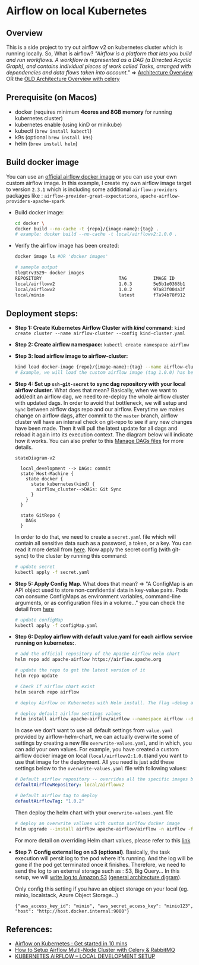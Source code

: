 # Airflow on local Kubernetes 
## Overview 
This is a side project to try out airflow v2 on kubernetes cluster which is running locally. So, What is airflow? *"Airflow is a platform that lets you build and run workflows. A workflow is represented as a DAG (a Directed Acyclic Graph), and contains individual pieces of work called Tasks, arranged with dependencies and data flows taken into account."* => [Architecture Overview](https://airflow.apache.org/docs/apache-airflow/stable/concepts/overview.html) OR the [OLD Architecture Overview with celery](https://medium.com/sicara/using-airflow-with-celery-workers-54cb5212d405)


## Prerequisite (on Macos)
- docker (requires minimum **4cores and 8GB memory** for running kubernetes cluster)
- kubernetes enable (using kinD or minikube)
- kubectl (`brew install kubectl`)
- k9s (optional `brew install k9s`)
- helm (`brew install helm`)

## Build docker image
You can use an [official airflow docker image](https://hub.docker.com/r/apache/airflow) or you can use your own custom airflow image. In this example, I create my own airflow image target to version `2.3.1` which is including some additional `airflow-providers` packages like : `airflow-provider-great-expectations`, `apache-airflow-providers-apache-spark`

- Build docker image:
  ```bash
  cd docker \
  docker build --no-cache -t {repo}/{image-name}:{tag} .
  # example: docker build --no-cache -t local/airflowv2:1.0.0 .
  ```

- Verify the airflow image has been created:
  ```bash
  docker image ls #OR 'docker images'
  ``` 

  ```bash
  # sameple output
  tle@trv3529~ docker images
  REPOSITORY                             TAG          IMAGE ID       CREATED        SIZE
  local/airflowv2                        1.0.3        5e5b1e0368b1   5 hours ago    2.4GB
  local/airflowv2                        1.0.2        97a83f004a3f   47 hours ago   2.4GB
  local/minio                            latest       f7a94b78f912   47 hours ago   1.15GB
  ```

## Deployment steps:

- **Step 1: Create Kubernetes Airflow Cluster with  *kind* command:** `kind create cluster --name airflow-cluster --config kind-cluster.yaml`


- **Step 2: Create airflow namespace:** `kubectl create namespace airflow`


- **Step 3: load airflow image to airflow-cluster:**
  ```bash
  kind load docker-image {repo}/{image-name}:{tag} --name airflow-cluster 
  # Example, we will load the custom airflow image (tag 1.0.0) has been created on local repo with command: kind load docker-image local/airflowv2:1.0.0 --name airflow-cluster
  ```

- **Step 4: Set up `ssh-git-secret` to sync dag repository with your local airflow cluster.** What does that mean? Basically, when we want to add/edit an airflow dag, we need to re-deploy the whole airflow cluster with updated dags. In order to avoid that bottleneck, we will setup and `Sync` between airflow dags repo and our airflow. Everytime we makes change on airflow dags, after commit to the `master` branch, airflow cluster will have an interval check on git-repo to see if any new changes have been made. Then it will pull the latest update for all dags and reload it again into its execution context. The diagram below will indicate how it works. You can also prefer to this [Manage DAGs files](https://airflow.apache.org/docs/helm-chart/stable/manage-dags-files.html) for more details. 

  ```mermaid
  stateDiagram-v2

    local_development --> DAGs: commit
    state Host-Machine {
      state docker {
        state kubernetes(kind) {
          airflow_cluster-->DAGs: Git Sync
        }
      }
    }

    state GitRepo {
      DAGs
    }

  ```

  In order to do that, we need to create a `secret.yaml` file which will contain all sensitive data such as a password, a token, or a key. You can read it more detail from [here](https://kubernetes.io/docs/concepts/configuration/secret/). Now apply the secret config (with git-sync) to the cluster by running this command: 
  ```bash
  # update secret
  kubectl apply -f secret.yaml
  ```

- **Step 5: Apply Config Map**. What does that mean? => "A ConfigMap is an API object used to store non-confidential data in key-value pairs. Pods can consume ConfigMaps as environment variables, command-line arguments, or as configuration files in a volume..." you can check the detail from [here](https://kubernetes.io/docs/concepts/configuration/configmap/)
  ```bash
  # update configMap
  kubectl apply -f configMap.yaml
  ```

- **Step 6: Deploy airflow with default value.yaml for each airflow service running on kubernetes:**. 

  ```bash
  # add the official repository of the Apache Airflow Helm chart
  helm repo add apache-airflow https://airflow.apache.org

  # update the repo to get the latest version of it
  helm repo update

  # Check if airflow chart exist
  helm search repo airflow

  # deploy Airflow on Kubernetes with Helm install. The flag –debug allows to check if anything goes wrong during the deployment.

  # deploy default airlfow settings values
  helm install airflow apache-airflow/airflow --namespace airflow --debug
  ```

  In case we don't want to use all default settings from `value.yaml` provided by airflow-helm-chart, we can actually overwirte some of settings by creating a new file `overwrite-values.yaml`, and in which, you can add your own values. For example, you have created a custom airflow docker image on local (`local/airflowv2:1.0.0`)and you want to use that image for the deployment. All you need is just add these settings below to the `overwrite-values.yaml` file with following values:
  ```yaml
  # Default airflow repository -- overrides all the specific images below
  defaultAirflowRepository: local/airflowv2
  
  # Default airflow tag to deploy
  defaultAirflowTag: "1.0.2"
  ```
  Then deploy the helm chart with your `overwrite-values.yaml` file
  ```bash
  # deploy an overwrite vallues with custom airlfow docker image
  helm upgrade --install airflow apache-airflow/airflow -n airflow -f override-values.yaml --debug
  ```

  For more detail on overriding Helm chart values, please refer to this [link](https://all.docs.genesys.com/PrivateEdition/Current/PEGuide/HelmOverrides)

  
- **Step 7: Config external log on s3 (optional)**. Basically, the task execution will persit log to the pod where it's running. And the log will be gone if the pod get terminated once it finishes. Therefore, we need to send the log to an external storage such as : S3, Big Query... In this setup, we will [write log to Amazon S3](https://airflow.apache.org/docs/apache-airflow-providers-amazon/stable/logging/s3-task-handler.html) ([general architecture digram](https://airflow.apache.org/docs/apache-airflow/stable/logging-monitoring/logging-architecture.html)). 
  
  Only config this setting if you have an object storage on your local (eg. minio, localstack, Azure Object Storage...)
  ```
  {"aws_access_key_id": "minio", "aws_secret_access_key": "minio123", "host": "http://host.docker.internal:9000"}
  ```


## References: 
- [Airflow on Kubernetes : Get started in 10 mins](https://marclamberti.com/blog/airflow-on-kubernetes-get-started-in-10-mins/#:~:text=To%20deploy%20Airflow%20on%20Kuberntes,is%20to%20create%20a%20namespace.&text=In%20the%20order%20of%20the,current%20version%20with%20search%20repo)
- [How to Setup Airflow Multi-Node Cluster with Celery & RabbitMQ](https://medium.com/@khatri_chetan/how-to-setup-airflow-multi-node-cluster-with-celery-rabbitmq-cfde7756bb6a)
- [KUBERNETES AIRFLOW – LOCAL DEVELOPMENT SETUP](https://christoph-caprano.de/kubernetes-airflow-local-development-setup/)
